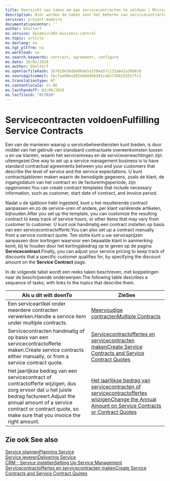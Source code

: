 ```yaml
---
title: Overzicht van taken om aan servicecontracten te voldoen | Microsoft Docs
description: Hier worden de taken voor het beheren van servicecontracten met klanten beschreven.
services: project-madeira
documentationcenter: ''
author: bholtorf
ms.service: dynamics365-business-central
ms.topic: article
ms.devlang: na
ms.tgt_pltfrm: na
ms.workload: na
ms.search.keywords: contract, agreement, configure
ms.date: 10/01/2018
ms.author: bholtorf
ms.openlocfilehash: 167610e56db0d6de5a1f84a57c132a842a30b010
ms.sourcegitcommit: 1bcfaa99ea302e6b84b8361ca02730b135557fc1
ms.translationtype: HT
ms.contentlocale: nl-BE
ms.lasthandoff: 03/08/2019
ms.locfileid: "817020"
---
```

# <a name="fulfilling-service-contracts"></a><span data-ttu-id="606da-103">Servicecontracten voldoen</span><span class="sxs-lookup"><span data-stu-id="606da-103">Fulfilling Service Contracts</span></span> 
<span data-ttu-id="606da-104">Een van de manieren waarop u servicebeheerdiensten kunt bieden, is door middel van het gebruik van standaard contractuele overeenkomsten tussen u en uw klanten, waarin het serviceniveau en de serviceverwachtingen zijn uiteengezet.</span><span class="sxs-lookup"><span data-stu-id="606da-104">One way to set up a service management business is to have standard contractual agreements between you and your customers that describe the level of service and the service expectations.</span></span> <span data-ttu-id="606da-105">U kunt contractsjablonen maken waarin de benodigde gegevens, zoals de klant, de ingangsdatum van het contract en de factureringsperiode, zijn opgenomen.</span><span class="sxs-lookup"><span data-stu-id="606da-105">You can create contract templates that include necessary information, such as customer, start date of contract, and invoice period.</span></span>  
  
<span data-ttu-id="606da-106">Nadat u de sjabloon hebt ingesteld, kunt u het resulterende contract aanpassen en zo de service-uren of andere, per klant variërende artikelen, bijhouden.</span><span class="sxs-lookup"><span data-stu-id="606da-106">After you set up the template, you can customize the resulting contract to keep track of service hours, or other items that may vary from customer to customer.</span></span> <span data-ttu-id="606da-107">U kunt ook handmatig een contract instellen op basis van een servicecontractofferte.</span><span class="sxs-lookup"><span data-stu-id="606da-107">You can also set up a contract manually from a service contract quote.</span></span> <span data-ttu-id="606da-108">Ten slotte kunt u uw serviceprijzen aanpassen door kortingen waarvoor een bepaalde klant in aanmerking komt, bij te houden door het kortingsbedrag op te geven op de pagina **Servicecontract**.</span><span class="sxs-lookup"><span data-stu-id="606da-108">Finally, you can adjust your service pricing to keep track of discounts that a specific customer qualifies for, by specifying the discount amount on the **Service Contract** page.</span></span>  

<span data-ttu-id="606da-109">In de volgende tabel wordt een reeks taken beschreven, met koppelingen naar de beschrijvende onderwerpen.</span><span class="sxs-lookup"><span data-stu-id="606da-109">The following table describes a sequence of tasks, with links to the topics that describe them.</span></span>   
  
|<span data-ttu-id="606da-110">**Als u dit wilt doen**</span><span class="sxs-lookup"><span data-stu-id="606da-110">**To**</span></span>|<span data-ttu-id="606da-111">**Zie**</span><span class="sxs-lookup"><span data-stu-id="606da-111">**See**</span></span>|  
|------------|-------------|  
|<span data-ttu-id="606da-112">Een serviceartikel onder meerdere contracten verwerken.</span><span class="sxs-lookup"><span data-stu-id="606da-112">Handle a service item under multiple contracts.</span></span> | [<span data-ttu-id="606da-113">Meervoudige contracten</span><span class="sxs-lookup"><span data-stu-id="606da-113">Multiple Contracts</span></span>](service-multiple-contracts.md)|  
|<span data-ttu-id="606da-114">Servicecontracten handmatig of op basis van een servicecontractofferte maken.</span><span class="sxs-lookup"><span data-stu-id="606da-114">Create service contracts either manually, or from a service contract quote.</span></span>| [<span data-ttu-id="606da-115">Servicecontractoffertes en servicecontracten maken</span><span class="sxs-lookup"><span data-stu-id="606da-115">Create Service Contracts and Service Contract Quotes</span></span>](service-how-to-create-service-contracts-and-service-contract-quotes.md)|
|<span data-ttu-id="606da-116">Het jaarlijkse bedrag van een servicecontract of contractofferte wijzigen, dus zorg ervoor dat u het juiste bedrag factureert.</span><span class="sxs-lookup"><span data-stu-id="606da-116">Adjust the annual amount of a service contract or contract quote, so make sure that you invoice the right amount.</span></span>|[<span data-ttu-id="606da-117">Het jaarlijkse bedrag van servicecontracten of servicecontractoffertes wijzigen</span><span class="sxs-lookup"><span data-stu-id="606da-117">Change the Annual Amount on Service Contracts or Contract Quotes</span></span>](service-how-to-change-the-annual-amount-on-service-contracts-or-contract-quotes.md)|

## <a name="see-also"></a><span data-ttu-id="606da-118">Zie ook </span><span class="sxs-lookup"><span data-stu-id="606da-118">See also</span></span>
[<span data-ttu-id="606da-119">Service plannen</span><span class="sxs-lookup"><span data-stu-id="606da-119">Planning Service</span></span>](service-plan-service.md)  
[<span data-ttu-id="606da-120">Service leveren</span><span class="sxs-lookup"><span data-stu-id="606da-120">Delivering Service</span></span>](service-deliver-service.md)  
[<span data-ttu-id="606da-121">CRM - Service instellen</span><span class="sxs-lookup"><span data-stu-id="606da-121">Setting Up Service Management</span></span>](service-setup-service.md)  
[<span data-ttu-id="606da-122">Servicecontractoffertes en servicecontracten maken</span><span class="sxs-lookup"><span data-stu-id="606da-122">Create Service Contracts and Service Contract Quotes</span></span>](service-how-to-create-service-contracts-and-service-contract-quotes.md)  
